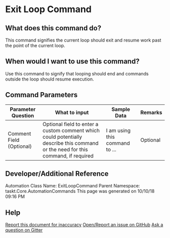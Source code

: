 <!--TITLE: Exit Loop Command -->
<!-- SUBTITLE: a command in the Loop Commands group -->
# Exit Loop Command


## What does this command do?
This command signifies the current loop should exit and resume work past the point of the current loop.


## When would I want to use this command?
Use this command to signify that looping should end and commands outside the loop should resume execution.


## Command Parameters
| Parameter Question   	| What to input  	|  Sample Data 	| Remarks  	|
| ---                    | ---               | ---           | ---       |
|Comment Field (Optional)|Optional field to enter a custom comment which could potentially describe this command or the need for this command, if required|I am using this command to ...|Optional|


## Developer/Additional Reference
Automation Class Name: ExitLoopCommand
Parent Namespace: taskt.Core.AutomationCommands
This page was generated on 10/10/18 09:16 PM


## Help
[Report this document for inaccuracy](/#)
[Open/Report an issue on GitHub](/#)
[Ask a question on Gitter](/#)
